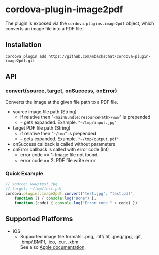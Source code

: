 <!--
# license: Licensed to the Apache Software Foundation (ASF) under one
#         or more contributor license agreements.  See the NOTICE file
#         distributed with this work for additional information
#         regarding copyright ownership.  The ASF licenses this file
#         to you under the Apache License, Version 2.0 (the
#         "License"); you may not use this file except in compliance
#         with the License.  You may obtain a copy of the License at
#
#           http://www.apache.org/licenses/LICENSE-2.0
#
#         Unless required by applicable law or agreed to in writing,
#         software distributed under the License is distributed on an
#         "AS IS" BASIS, WITHOUT WARRANTIES OR CONDITIONS OF ANY
#         KIND, either express or implied.  See the License for the
#         specific language governing permissions and limitations
#         under the License.
-->

# cordova-plugin-image2pdf

The plugin is exposed via the `cordova.plugins.image2pdf` object, which converts an image file into a PDF file.

## Installation

    cordova plugin add https://github.com/mbackschat/cordova-plugin-image2pdf.git

## API

### convert(source, target, onSuccess, onError)

Converts the image at the given file path to a PDF file.

- source image file path (String)
    - if relative then "`<mainBundle:resourcePath>/www`" is prepended
    - `~` gets expanded. Example. `"~/tmp/input.jpg"`
- target PDF file path (String)
    - if relative then "`~/tmp`" is prepended
    - `~` gets expanded. Example. `"~/tmp/output.pdf"`
- onSuccess callback is called without parameters
- onError callback is called with error code (Int)
    - error code == 1: Image file not found,
    - error code == 2: PDF file write error

### Quick Example

```javascript
// source: www/test.jpg
// target: ~/tmp/test.pdf
cordova.plugins.image2pdf.convert("test.jpg", "test.pdf",
    function () { console.log("Done") },
    function (code) { console.log("Error code " + code) })
```

## Supported Platforms

- iOS
    - Supported image file formats: .png, .tiff/.tif, .jpeg/.jpg, .gif, .bmp/.BMPf, .ico, .cur, .xbm  
See also [Apple documentation](https://developer.apple.com/library/ios/documentation/2DDrawing/Conceptual/DrawingPrintingiOS/LoadingImages/LoadingImages.html#//apple_ref/doc/uid/TP40010156-CH17-SW7).


